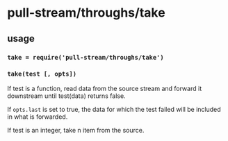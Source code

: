 # pull-stream/throughs/take

## usage

### `take = require('pull-stream/throughs/take')`

### `take(test [, opts])`

If test is a function, read data from the source stream and forward it downstream until test(data) returns false.

If `opts.last` is set to true, the data for which the test failed will be included in what is forwarded.

If test is an integer, take n item from the source.
